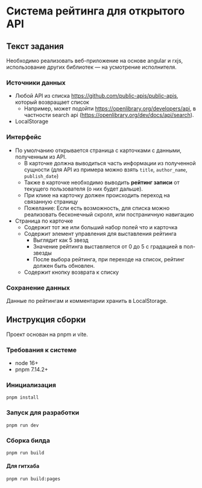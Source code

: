 # Система рейтинга для открытого API

## Текст задания
Необходимо реализовать веб-приложение на основе angular и rxjs, использование других библиотек — на усмотрение исполнителя.

### Источники данных
- Любой API из списка https://github.com/public-apis/public-apis, который возвращает список
  - Например, может подойти https://openlibrary.org/developers/api, в частности search api (https://openlibrary.org/dev/docs/api/search).
- LocalStorage

### Интерфейс
- По умолчанию открывается страница с карточками с данными, полученным из API.
  - В карточке должна выводиться часть информации из полученной сущности (для API из примера можно взять `title`, `author_name`, `publish_date`)
  - Также в карточке необходимо выводить **рейтинг записи** от текущего пользователя (о них будет дальше).
  - При клике на карточку должен происходить переход на связанную страницу
  - Пожелание: Если есть возможность, для списка можно реализовать бесконечный скролл, или постраничную навигацию
- Страница по карточке
  - Содержит тот же или больший набор полей что и карточка
  - Содержит элемент управления для выставления рейтинга
    - Выглядит как 5 звезд
    - Значение рейтинга выставляется от 0 до 5 с градацией в пол-звезды
    - После выбора рейтинга, при переходе на список, рейтинг должен быть обновлен.
  - Содержит кнопку возврата к списку

### Сохранение данных
Данные по рейтингам и комментарии хранить в LocalStorage.

## Инструкция сборки
Проект основан на pnpm и vite.

### Требования к системе
- node 16+
- pnpm 7.14.2+

### Инициализация
```shell
pnpm install
```

### Запуск для разработки
```shell
pnpm run dev
```

### Сборка билда
```shell
pnpm run build
```
#### Для гитхаба
```shell
pnpm run build:pages
```

